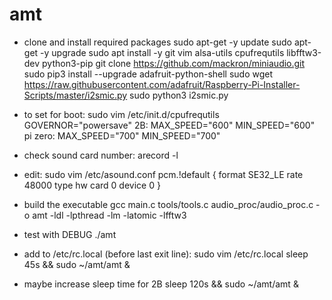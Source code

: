 # amt

- clone and install required packages
sudo apt-get -y update
sudo apt-get -y upgrade
sudo apt install -y git vim alsa-utils cpufrequtils libfftw3-dev python3-pip
git clone https://github.com/mackron/miniaudio.git
sudo pip3 install --upgrade adafruit-python-shell
sudo wget https://raw.githubusercontent.com/adafruit/Raspberry-Pi-Installer-Scripts/master/i2smic.py
sudo python3 i2smic.py

- to set for boot:
sudo vim /etc/init.d/cpufrequtils
GOVERNOR="powersave"
2B:
MAX_SPEED="600"
MIN_SPEED="600"
pi zero:
MAX_SPEED="700"
MIN_SPEED="700"

- check sound card number:
arecord -l

- edit:
sudo vim /etc/asound.conf
pcm.!default {
 format SE32_LE
 rate 48000
 type hw
 card 0
 device 0
}

- build the executable
gcc main.c tools/tools.c audio_proc/audio_proc.c -o amt -ldl -lpthread -lm -latomic -lfftw3

- test with DEBUG
./amt

- add to /etc/rc.local (before last exit line):
sudo vim /etc/rc.local
sleep 45s && sudo ~/amt/amt &
- maybe increase sleep time for 2B
sleep 120s && sudo ~/amt/amt &